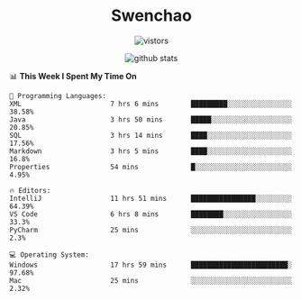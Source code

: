 <h1 align="center">Swenchao</h3>

<p align="center">
  <img src="https://visitor-badge.glitch.me/badge?page_id=Swenchao" alt="vistors" />
</p>

<p align="center">
  <img src="https://github-readme-stats.vercel.app/api?username=Swenchao&count_private=true&show_icons=true&theme=vue-dark&hide_title=true" alt="github stats" />
</p>

<!--START_SECTION:waka-->
📊 **This Week I Spent My Time On** 

```text
💬 Programming Languages: 
XML                      7 hrs 6 mins        █████████░░░░░░░░░░░░░░░░   38.58% 
Java                     3 hrs 50 mins       █████░░░░░░░░░░░░░░░░░░░░   20.85% 
SQL                      3 hrs 14 mins       ████░░░░░░░░░░░░░░░░░░░░░   17.56% 
Markdown                 3 hrs 5 mins        ████░░░░░░░░░░░░░░░░░░░░░   16.8% 
Properties               54 mins             █░░░░░░░░░░░░░░░░░░░░░░░░   4.95%

🔥 Editors: 
IntelliJ                 11 hrs 51 mins      ████████████████░░░░░░░░░   64.39% 
VS Code                  6 hrs 8 mins        ████████░░░░░░░░░░░░░░░░░   33.3% 
PyCharm                  25 mins             ░░░░░░░░░░░░░░░░░░░░░░░░░   2.3%

💻 Operating System: 
Windows                  17 hrs 59 mins      ████████████████████████░   97.68% 
Mac                      25 mins             ░░░░░░░░░░░░░░░░░░░░░░░░░   2.32%

```


<!--END_SECTION:waka-->
